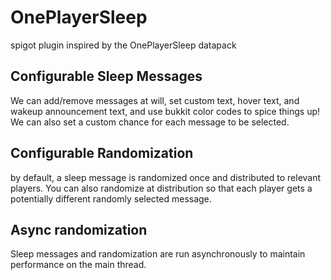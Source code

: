 # OnePlayerSleep
spigot plugin inspired by the OnePlayerSleep datapack

## Configurable Sleep Messages
We can add/remove messages at will, set custom text, hover text, and wakeup announcement text, and use bukkit color codes to spice things up! We can also set a custom chance for each message to be selected.

## Configurable Randomization
by default, a sleep message is randomized once and distributed to relevant players. You can also randomize at distribution so that each player gets a potentially different randomly selected message.

## Async randomization
Sleep messages and randomization are run asynchronously to maintain performance on the main thread. 
